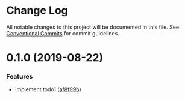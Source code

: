 # Change Log

All notable changes to this project will be documented in this file.
See [Conventional Commits](https://conventionalcommits.org) for commit guidelines.

# 0.1.0 (2019-08-22)


### Features

* implement todo1 ([af8f99b](https://github.com/alincode/lerna-lab/commit/af8f99b))
